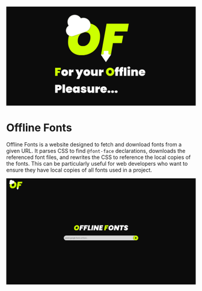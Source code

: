 ![Social Preview.svg](public%2Fassets%2Fimages%2Fsocial-preview.svg)
# Offline Fonts
Offline Fonts is a website designed to fetch and download fonts from a given URL. It parses CSS to find `@font-face` declarations, downloads the referenced font files, and rewrites the CSS to reference the local copies of the fonts. This can be particularly useful for web developers who want to ensure they have local copies of all fonts used in a project.

![website.svg](public%2Fassets%2Fimages%2Fwebsite.svg)